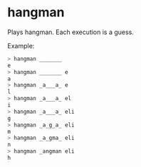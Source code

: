 # hangman

Plays hangman. Each execution is a guess.

Example:

```sh
> hangman _______
e
> hangman _______ e
a
> hangman _a___a_ e
l
> hangman _a___a_ el
i
> hangman _a___a_ eli
g
> hangman _a_g_a_ eli
m
> hangman _a_gma_ eli
n
> hangman _angman eli
h
```
